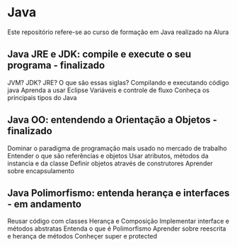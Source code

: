 # Java
Este repositório refere-se ao curso de formação em Java realizado na Alura

## Java JRE e JDK: compile e execute o seu programa - finalizado
  JVM? JDK? JRE? O que são essas siglas?
  Compilando e executando código java
  Aprenda a usar Eclipse
  Variáveis e controle de fluxo
  Conheça os principais tipos do Java
## Java OO: entendendo a Orientação a Objetos - finalizado
  Dominar o paradigma de programação mais usado no mercado de trabalho
  Entender o que são referências e objetos
  Usar atributos, métodos da instancia e da classe
  Definir objetos através de construtores
  Aprender sobre encapsulamento
## Java Polimorfismo: entenda herança e interfaces - em andamento
  Reusar código com classes Herança e Composição
  Implementar interface e métodos abstratas
  Entenda o que é Polimorfismo
  Aprender sobre reescrita e herança de métodos
  Conheçer super e protected
